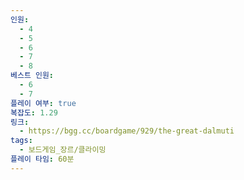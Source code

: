 ```yaml
---
인원:
  - 4
  - 5
  - 6
  - 7
  - 8
베스트 인원:
  - 6
  - 7
플레이 여부: true
복잡도: 1.29
링크:
  - https://bgg.cc/boardgame/929/the-great-dalmuti
tags:
  - 보드게임_장르/클라이밍
플레이 타임: 60분
---
```

